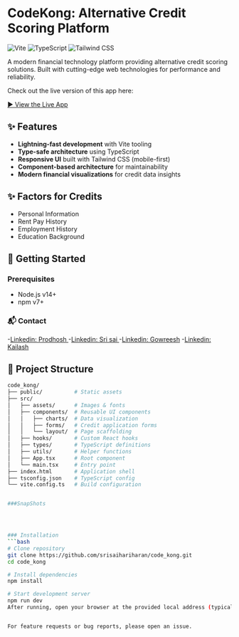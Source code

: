 # CodeKong: Alternative Credit Scoring Platform

![Vite](https://img.shields.io/badge/vite-%23646CFF.svg?style=for-the-badge&logo=vite&logoColor=white)
![TypeScript](https://img.shields.io/badge/typescript-%23007ACC.svg?style=for-the-badge&logo=typescript&logoColor=white)
![Tailwind CSS](https://img.shields.io/badge/tailwindcss-%2338B2AC.svg?style=for-the-badge&logo=tailwind-css&logoColor=white)

A modern financial technology platform providing alternative credit scoring solutions. Built with cutting-edge web technologies for performance and reliability.

Check out the live version of this app here:

[▶️ View the Live App](https://lovely-souffle-001385.netlify.app/)

## ✨ Features

- **Lightning-fast development** with Vite tooling
- **Type-safe architecture** using TypeScript
- **Responsive UI** built with Tailwind CSS (mobile-first)
- **Component-based architecture** for maintainability
- **Modern financial visualizations** for credit data insights

## ✨ Factors for Credits
- Personal Information
- Rent Pay History
- Employment History
- Education Background

## 🚀 Getting Started

### Prerequisites
- Node.js v14+
- npm v7+

### 📬 Contact
-[Linkedin: Prodhosh ](www.linkedin.com/in/prodhoshvs)
-[Linkedin: Sri sai ](https://www.linkedin.com/in/srisai-hariharan-s-03979736a/)
-[Linkedin: Gowreesh](https://www.linkedin.com/in/gowreesh/)
-[Linkedin: Kailash](https://www.linkedin.com/in/helloooo/)

  

## 📁 Project Structure

```bash
code_kong/
├── public/          # Static assets
├── src/
│   ├── assets/      # Images & fonts
│   ├── components/  # Reusable UI components
│   │   ├── charts/  # Data visualization
│   │   ├── forms/   # Credit application forms
│   │   └── layout/  # Page scaffolding
│   ├── hooks/       # Custom React hooks
│   ├── types/       # TypeScript definitions
│   ├── utils/       # Helper functions
│   ├── App.tsx      # Root component
│   └── main.tsx     # Entry point
├── index.html       # Application shell
├── tsconfig.json    # TypeScript config
└── vite.config.ts   # Build configuration


###SnapShots




### Installation
```bash
# Clone repository
git clone https://github.com/srisaihariharan/code_kong.git
cd code_kong

# Install dependencies
npm install

# Start development server
npm run dev
After running, open your browser at the provided local address (typically http://localhost:5173).


For feature requests or bug reports, please open an issue.



